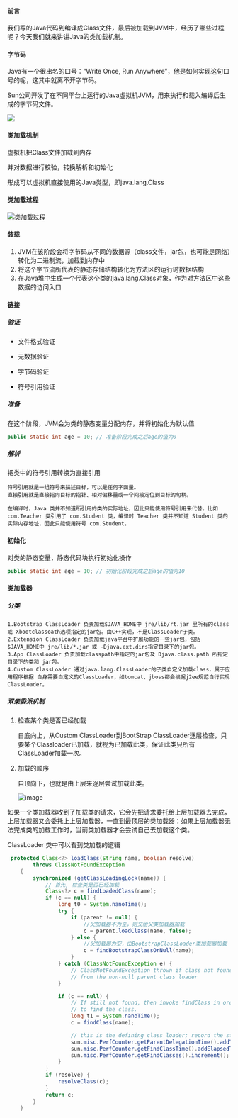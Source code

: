 #### 前言

我们写的Java代码到编译成Class文件，最后被加载到JVM中，经历了哪些过程呢？今天我们就来讲讲Java的类加载机制。

#### 字节码

Java有一个很出名的口号：“Write Once, Run Anywhere”，他是如何实现这句口号的呢，这其中就离不开字节码。

Sun公司开发了在不同平台上运行的Java虚拟机JVM，用来执行和载入编译后生成的字节码文件。

![](http://www.zhaojun.ink/upload/2021/04/image-5917914bf8d947caa8d9d8ad94f81445.png)

#### 类加载机制

虚拟机把Class文件加载到内存 

并对数据进行校验，转换解析和初始化 

形成可以虚拟机直接使用的Java类型，即java.lang.Class 

#### 类加载过程

![类加载过程](http://www.zhaojun.ink/upload/2021/03/image-6463eaaab58946a2a2f863ba0334eb5c.png)

#### 装载

1. JVM在该阶段会将字节码从不同的数据源（class文件，jar包，也可能是网络）转化为二进制流，加载到内存中
2. 将这个字节流所代表的静态存储结构转化为方法区的运行时数据结构
3. 在Java堆中生成一个代表这个类的java.lang.Class对象，作为对方法区中这些数据的访问入口

#### 链接

##### 验证

* 文件格式验证

* 元数据验证

* 字节码验证

* 符号引用验证

##### 准备

在这个阶段，JVM会为类的静态变量分配内存，并将初始化为默认值

```java
public static int age = 10; // 准备阶段完成之后age的值为0
```

##### 解析

把类中的符号引用转换为直接引用

```text
符号引用就是一组符号来描述目标，可以是任何字面量。 
直接引用就是直接指向目标的指针、相对偏移量或一个间接定位到目标的句柄。

在编译时，Java 类并不知道所引用的类的实际地址，因此只能使用符号引用来代替。比如 com.Teacher 类引用了 com.Student 类，编译时 Teacher 类并不知道 Student 类的实际内存地址，因此只能使用符号 com.Student。
```

#### 初始化

对类的静态变量，静态代码块执行初始化操作

```java
public static int age = 10; // 初始化阶段完成之后age的值为10
```

#### 类加载器

##### 分类

```text
1.Bootstrap ClassLoader 负责加载$JAVA_HOME中 jre/lib/rt.jar 里所有的class或 Xbootclassoath选项指定的jar包。由C++实现，不是ClassLoader子类。 
2.Extension ClassLoader 负责加载java平台中扩展功能的一些jar包，包括$JAVA_HOME中 jre/lib/*.jar 或 -Djava.ext.dirs指定目录下的jar包。
3.App ClassLoader 负责加载classpath中指定的jar包及 Djava.class.path 所指定目录下的类和 jar包。 
4.Custom ClassLoader 通过java.lang.ClassLoader的子类自定义加载class，属于应用程序根据 自身需要自定义的ClassLoader，如tomcat、jboss都会根据j2ee规范自行实现ClassLoader。
```

##### 双亲委派机制

1. 检查某个类是否已经加载

   自底向上，从Custom ClassLoader到BootStrap ClassLoader逐层检查，只要某个Classloader已加载，就视为已加载此类，保证此类只所有ClassLoader加载一次。

2. 加载的顺序

   自顶向下，也就是由上层来逐层尝试加载此类。

   ![image](http://www.zhaojun.ink/upload/2021/04/image-823326c820d24375aac31425bcf7abdb.png)

如果一个类加载器收到了加载类的请求，它会先把请求委托给上层加载器去完成，上层加载器又会委托上上层加载器，一直到最顶层的类加载器；如果上层加载器无法完成类的加载工作时，当前类加载器才会尝试自己去加载这个类。

ClassLoader 类中可以看到类加载的逻辑

```java
 protected Class<?> loadClass(String name, boolean resolve)
        throws ClassNotFoundException
    {
        synchronized (getClassLoadingLock(name)) {
            // 首先, 检查类是否已经加载
            Class<?> c = findLoadedClass(name);
            if (c == null) {
                long t0 = System.nanoTime();
                try {
                    if (parent != null) {
                        //父加载器不为空，则交给父类加载器加载
                        c = parent.loadClass(name, false);
                    } else {
                        //父加载器为空，由BootstrapClassLoader类加载器加载
                        c = findBootstrapClassOrNull(name);
                    }
                } catch (ClassNotFoundException e) {
                    // ClassNotFoundException thrown if class not found
                    // from the non-null parent class loader
                }

                if (c == null) {
                    // If still not found, then invoke findClass in order
                    // to find the class.
                    long t1 = System.nanoTime();
                    c = findClass(name);

                    // this is the defining class loader; record the stats
                    sun.misc.PerfCounter.getParentDelegationTime().addTime(t1 - t0);
                    sun.misc.PerfCounter.getFindClassTime().addElapsedTimeFrom(t1);
                    sun.misc.PerfCounter.getFindClasses().increment();
                }
            }
            if (resolve) {
                resolveClass(c);
            }
            return c;
        }
    }
```






